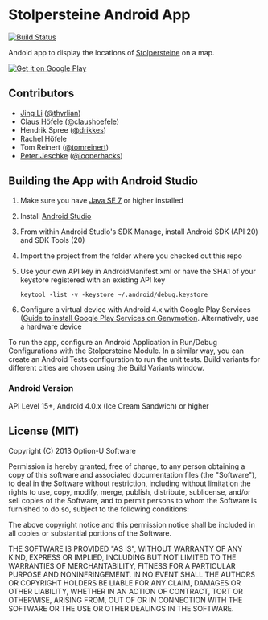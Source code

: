 # Stolpersteine Android App

[![Build Status](https://api.travis-ci.org/optionu/stolpersteine-android.svg)](https://travis-ci.org/optionu/stolpersteine-android)

Andoid app to display the locations of [Stolpersteine](http://en.wikipedia.org/wiki/Stolperstein) on a map. 

[![Get it on Google Play](https://developer.android.com/images/brand/en_generic_rgb_wo_45.png)](https://play.google.com/store/apps/details?id=com.option_u.stolpersteine)

## Contributors

- [Jing Li](https://github.com/thyrlian) ([@thyrlian](https://twitter.com/thyrlian))
- [Claus Höfele](http://github.com/choefele) ([@claushoefele](https://twitter.com/claushoefele))
- Hendrik Spree ([@drikkes](https://twitter.com/drikkes))
- Rachel Höfele
- Tom Reinert ([@tomreinert](https://twitter.com/tomreinert))
- [Peter Jeschke](https://github.com/looperhacks) ([@looperhacks](https://github.com/looperhacks))

## Building the App with Android Studio

1. Make sure you have [Java SE 7](http://www.oracle.com/technetwork/articles/javase/index-jsp-138363.html) or higher installed
2. Install [Android Studio](https://developer.android.com/sdk/installing/studio.html)
3. From within Android Studio's SDK Manage, install Android SDK (API 20) and SDK Tools (20)
4. Import the project from the folder where you checked out this repo
5. Use your own API key in AndroidManifest.xml or have the SHA1 of your keystore registered with an existing API key

    `keytool -list -v -keystore ~/.android/debug.keystore`
 6. Configure a virtual device with Android 4.x with Google Play Services ([Guide to install Google Play Services on Genymotion](http://stackoverflow.com/questions/17831990/how-do-you-install-google-frameworks-play-accounts-etc-on-a-genymotion-virtu). Alternatively, use a hardware device

To run the app, configure an Android Application in Run/Debug Configurations with the Stolpersteine Module. In a similar way, you can create an Android Tests configuration to run the unit tests. Build variants for different cities are chosen using the Build Variants window.

### Android Version

API Level 15+, Android 4.0.x (Ice Cream Sandwich) or higher

## License (MIT)

Copyright (C) 2013 Option-U Software

Permission is hereby granted, free of charge, to any person obtaining a copy of this software and associated documentation files (the "Software"), to deal in the Software without restriction, including without limitation the rights to use, copy, modify, merge, publish, distribute, sublicense, and/or sell copies of the Software, and to permit persons to whom the Software is furnished to do so, subject to the following conditions:

The above copyright notice and this permission notice shall be included in all copies or substantial portions of the Software.

THE SOFTWARE IS PROVIDED "AS IS", WITHOUT WARRANTY OF ANY KIND, EXPRESS OR IMPLIED, INCLUDING BUT NOT LIMITED TO THE WARRANTIES OF MERCHANTABILITY, FITNESS FOR A PARTICULAR PURPOSE AND NONINFRINGEMENT. IN NO EVENT SHALL THE AUTHORS OR COPYRIGHT HOLDERS BE LIABLE FOR ANY CLAIM, DAMAGES OR OTHER LIABILITY, WHETHER IN AN ACTION OF CONTRACT, TORT OR OTHERWISE, ARISING FROM, OUT OF OR IN CONNECTION WITH THE SOFTWARE OR THE USE OR OTHER DEALINGS IN THE SOFTWARE.
